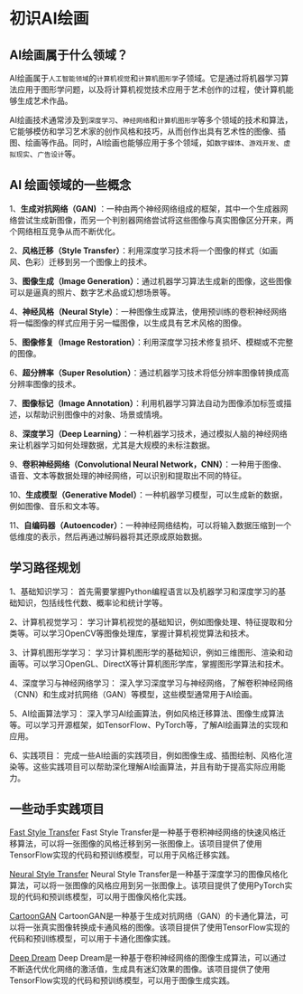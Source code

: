 # 初识AI绘画

## AI绘画属于什么领域？
AI绘画属于`人工智能领域`的`计算机视觉`和`计算机图形学`子领域。它是通过将机器学习算法应用于图形学问题，以及将计算机视觉技术应用于艺术创作的过程，使计算机能够生成艺术作品。

AI绘画技术通常涉及到`深度学习`、`神经网络`和`计算机图形学`等多个领域的技术和算法，它能够模仿和学习艺术家的创作风格和技巧，从而创作出具有艺术性的图像、插图、绘画等作品。同时，AI绘画也能够应用于多个领域，如`数字媒体`、`游戏开发`、`虚拟现实`、`广告设计`等。

## AI 绘画领域的一些概念
1、**生成对抗网络（GAN)** ：一种由两个神经网络组成的框架，其中一个生成器网络尝试生成新图像，而另一个判别器网络尝试将这些图像与真实图像区分开来，两个网络相互竞争从而不断优化。

2、**风格迁移（Style Transfer）**：利用深度学习技术将一个图像的样式（如画风、色彩）迁移到另一个图像上的技术。

3、**图像生成（Image Generation）**：通过机器学习算法生成新的图像，这些图像可以是逼真的照片、数字艺术品或幻想场景等。

4、**神经风格（Neural Style）**：一种图像生成算法，使用预训练的卷积神经网络将一幅图像的样式应用于另一幅图像，以生成具有艺术风格的图像。

5、**图像修复（Image Restoration）**：利用深度学习技术修复损坏、模糊或不完整的图像。

6、**超分辨率（Super Resolution）**：通过机器学习技术将低分辨率图像转换成高分辨率图像的技术。

7、**图像标记（Image Annotation）**：利用机器学习算法自动为图像添加标签或描述，以帮助识别图像中的对象、场景或情境。

8、**深度学习（Deep Learning）**：一种机器学习技术，通过模拟人脑的神经网络来让机器学习如何处理数据，尤其是大规模的未标注数据。

9、**卷积神经网络（Convolutional Neural Network，CNN）**：一种用于图像、语音、文本等数据处理的神经网络，可以识别和提取出不同的特征。

10、**生成模型（Generative Model）**：一种机器学习模型，可以生成新的数据，例如图像、音乐和文本等。

11、**自编码器（Autoencoder）**：一种神经网络结构，可以将输入数据压缩到一个低维度的表示，然后再通过解码器将其还原成原始数据。


## 学习路径规划
1、基础知识学习：
首先需要掌握Python编程语言以及机器学习和深度学习的基础知识，包括线性代数、概率论和统计学等。

2、计算机视觉学习：
学习计算机视觉的基础知识，例如图像处理、特征提取和分类等。可以学习OpenCV等图像处理库，掌握计算机视觉算法和技术。

3、计算机图形学学习：
学习计算机图形学的基础知识，例如三维图形、渲染和动画等。可以学习OpenGL、DirectX等计算机图形学库，掌握图形学算法和技术。

4、深度学习与神经网络学习：
深入学习深度学习与神经网络，了解卷积神经网络（CNN）和生成对抗网络（GAN）等模型，这些模型通常用于AI绘画。

5、AI绘画算法学习：
深入学习AI绘画算法，例如风格迁移算法、图像生成算法等。可以学习开源框架，如TensorFlow、PyTorch等，了解AI绘画算法的实现和应用。

6、实践项目：
完成一些AI绘画的实践项目，例如图像生成、插图绘制、风格化渲染等。这些实践项目可以帮助深化理解AI绘画算法，并且有助于提高实际应用能力。


## 一些动手实践项目
[Fast Style Transfer](https://github.com/lengstrom/fast-style-transfer)
Fast Style Transfer是一种基于卷积神经网络的快速风格迁移算法，可以将一张图像的风格迁移到另一张图像上。该项目提供了使用TensorFlow实现的代码和预训练模型，可以用于风格迁移实践。

[Neural Style Transfer](https://github.com/leongatys/PytorchNeuralStyleTransfer)
Neural Style Transfer是一种基于深度学习的图像风格化算法，可以将一张图像的风格应用到另一张图像上。该项目提供了使用PyTorch实现的代码和预训练模型，可以用于图像风格化实践。

[CartoonGAN](https://github.com/TachibanaYoshino/AnimeGANv2)
CartoonGAN是一种基于生成对抗网络（GAN）的卡通化算法，可以将一张真实图像转换成卡通风格的图像。该项目提供了使用TensorFlow实现的代码和预训练模型，可以用于卡通化图像实践。

[Deep Dream](https://github.com/google/deepdream)
Deep Dream是一种基于卷积神经网络的图像生成算法，可以通过不断迭代优化网络的激活值，生成具有迷幻效果的图像。该项目提供了使用TensorFlow实现的代码和预训练模型，可以用于图像生成实践。
